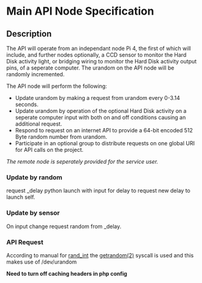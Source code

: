 # Main API Node Specification

## Description
The API will operate from an independant node Pi 4, the first of which will include, and further nodes optionally, a CCD sensor to monitor the Hard Disk activity light, or bridging wiring to monitor the Hard Disk activity output pins, of a seperate computer. The urandom on the API node will be randomly incremented.

The API node will perform the following:
* Update urandom by making a request from urandom every 0-3.14 seconds.
* Update urandom by operation of the optional Hard Disk activity on a seperate computer input with both on and off conditions causing an additional request.
* Respond to request on an internet API to provide a 64-bit encoded 512 Byte random number from urandom.
* Participate in an optional group to distribute requests on one global URI for API calls on the project.

*The remote node is seperately provided for the service user.*

### Update by random
request _delay
python launch with input for delay to request new delay to launch self.

### Update by sensor
On input change request random from _delay.

### API Request
According to manual for [rand_int](https://php.willtech.net.au/manual/en/function.random-int.php) the [getrandom(2)](https://man7.org/linux/man-pages/man2/getrandom.2.html) syscall is used and this makes use of /dev/urandom


**Need to turn off caching headers in php config**
